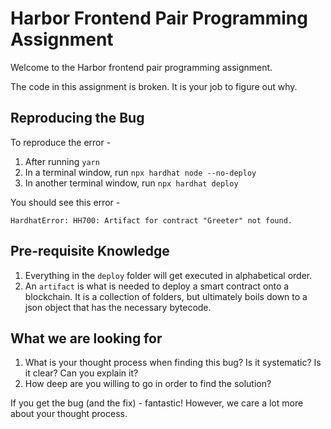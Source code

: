 # Harbor Frontend Pair Programming Assignment

Welcome to the Harbor frontend pair programming assignment.

The code in this assignment is broken. It is your job to figure out why.

## Reproducing the Bug

To reproduce the error -

1. After running `yarn`
2. In a terminal window, run `npx hardhat node --no-deploy`
3. In another terminal window, run `npx hardhat deploy`

You should see this error -

```
HardhatError: HH700: Artifact for contract "Greeter" not found.
```

## Pre-requisite Knowledge

1. Everything in the `deploy` folder will get executed in alphabetical order.
2. An `artifact` is what is needed to deploy a smart contract onto a blockchain. It is a collection of folders, but ultimately boils down to a json object that has the necessary bytecode.

## What we are looking for

1. What is your thought process when finding this bug? Is it systematic? Is it clear? Can you explain it?
2. How deep are you willing to go in order to find the solution?

If you get the bug (and the fix) - fantastic! However, we care a lot more about your thought process.

